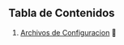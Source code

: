 ## Tabla de Contenidos

1. [Archivos de Configuracion](ARCHIVOS_DE_CONFIGURACION.md) :page_facing_up:
